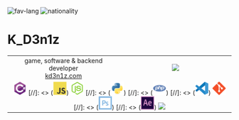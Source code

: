 ![fav-lang](https://img.shields.io/badge/favourite%20language-C%23-blueviolet)
![nationality](https://img.shields.io/badge/nationality-ukrainian-yellow)

# K_D3n1z

<table>
  <tr>
    <td align=center width=50%>
      game, software & backend developer<br>
      <a href="http://kd3n1z.com">kd3n1z.com</a>
    </td>
    <td width=50% align=center>
      <img src="https://github-readme-stats.vercel.app/api/top-langs/?username=KD3n1z&layout=compact">
    </td>
  </tr>
  <tr>
    <td align=center colspan=2>
      <img width=30 src="https://raw.githubusercontent.com/devicons/devicon/master/icons/csharp/csharp-original.svg">
      [//]: <> (<img width=30 src="https://raw.githubusercontent.com/devicons/devicon/master/icons/javascript/javascript-original.svg">)
      <img width=30 src="https://raw.githubusercontent.com/devicons/devicon/master/icons/nodejs/nodejs-original.svg">
      [//]: <> (<img width=30 src="https://raw.githubusercontent.com/devicons/devicon/master/icons/python/python-original.svg">)
      [//]: <> (<img width=30 src="https://raw.githubusercontent.com/devicons/devicon/master/icons/php/php-plain.svg">)
      [//]: <> (<img width=30 src="https://raw.githubusercontent.com/devicons/devicon/master/icons/vscode/vscode-original.svg">)
      <img width=30 src="https://raw.githubusercontent.com/devicons/devicon/master/icons/git/git-original.svg">
      [//]: <> (<img width=30 src="https://raw.githubusercontent.com/devicons/devicon/master/icons/photoshop/photoshop-line.svg">)
      [//]: <> (<img width=30 src="https://raw.githubusercontent.com/devicons/devicon/master/icons/aftereffects/aftereffects-original.svg">)
      <img width=30 src="https://www.svgrepo.com/show/331626/unity.svg">
    </td>
  </tr>
</table>
